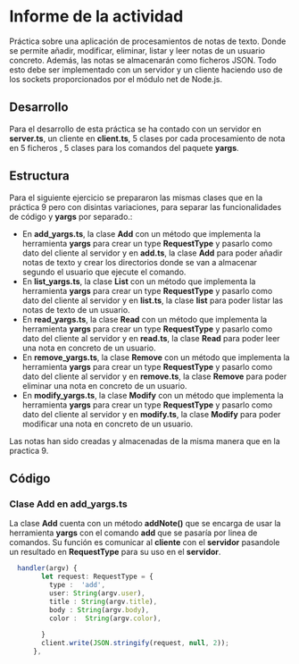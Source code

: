 # Informe de la actividad
Práctica sobre una aplicación de procesamientos de notas de texto. Donde se permite añadir, modificar, eliminar, listar y leer notas de un usuario concreto. Además,  las notas se almacenarán como ficheros JSON. Todo esto debe ser implementado con un servidor y un cliente haciendo uso de los sockets proporcionados por el módulo net de Node.js.

## Desarrollo
Para el desarrollo de esta práctica se ha contado con un servidor  en **server.ts**, un cliente en **client.ts**, 5 clases por cada procesamiento de nota en 5 ficheros , 5 clases para los comandos del paquete **yargs**.

## Estructura
Para el siguiente ejercicio se prepararon las mismas clases que en la práctica 9 pero con disintas variaciones, para separar las funcionalidades de código y **yargs** por separado.:
* En **add_yargs.ts**, la clase  **Add** con un método que implementa la herramienta **yargs** para crear un type **RequestType** y pasarlo como dato del cliente al servidor y en **add.ts**, la clase  **Add** para poder añadir notas de texto y crear los directorios donde se van a almacenar segundo el usuario que ejecute el comando.
* En **list_yargs.ts**, la clase  **List** con un método que implementa la herramienta **yargs** para crear un type **RequestType** y pasarlo como dato del cliente al servidor y en **list.ts**, la clase  **list** para poder listar las notas de texto de un usuario.
* En **read_yargs.ts**, la clase  **Read** con un método que implementa la herramienta **yargs** para crear un type **RequestType** y pasarlo como dato del cliente al servidor y en **read.ts**, la clase  **Read** para poder leer una nota en concreto de un usuario.
* En **remove_yargs.ts**, la clase  **Remove** con un método que implementa la herramienta **yargs** para crear un type **RequestType** y pasarlo como dato del cliente al servidor y en **remove.ts**, la clase  **Remove** para poder eliminar una nota en concreto de un usuario.
* En **modify_yargs.ts**, la clase  **Modify** con un método que implementa la herramienta **yargs** para crear un type **RequestType** y pasarlo como dato del cliente al servidor y en **modify.ts**, la clase  **Modify** para poder modificar una nota en concreto de un usuario.

Las notas han sido creadas y almacenadas de la misma manera que en la practica 9.

## Código

### Clase Add en add_yargs.ts 
La clase **Add** cuenta con un método **addNote()** que se encarga de usar la herramienta **yargs** con el comando **add** que se pasaría por linea de comandos. Su función es comunicar al **cliente** con el **servidor** pasandole un resultado en **RequestType** para su uso en el **servidor**.

```typescript
  handler(argv) {
        let request: RequestType = {
          type :  'add',
          user: String(argv.user),
          title : String(argv.title),
          body : String(argv.body),
          color :  String(argv.color),
          
        } 
        client.write(JSON.stringify(request, null, 2));
      },
```